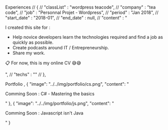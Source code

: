 Experiences
//        {
//            "classList" : "wordpress teacode",
//            "company" : "tea code",
//            "job" : "Personnal Projet - Wordpress",
//            "period" : "Jan 2018",
//            "start_date" : "2018-01",
//            "end_date" : null,
//            "content" : "<p>I created this site for :</p><ul><li>Help novice developers learn the technologies required and find a job as quickly as possible.</li><li>Create podcasts around IT / Entrepreneurship.</li><li>Share my work.</li></ul><p>📋 For now, this is my online CV 😅😅</p>",
//            "techs" : ""
//        },

Portfolio
,
{
    "image": "../../img/portfolio/cs.png",
    "content": "<p>Comming Soon : C# - Mastering the basics</p>"
},
{
    "image": "../../img/portfolio/js.png",
    "content": "<p>Comming Soon : Javascript isn't Java</p>"
}
